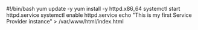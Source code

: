#!/bin/bash
yum update -y
yum install -y httpd.x86_64
systemctl start httpd.service
systemctl enable httpd.service
echo "This is my first Service Provider instance" > /var/www/html/index.html
